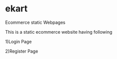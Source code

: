 # ekart
Ecommerce static Webpages

This is a static ecommerce website having following 

1)Login Page

2)Register Page 
